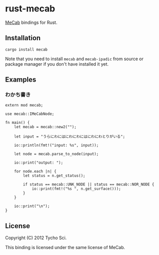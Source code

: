 rust-mecab
==========

[MeCab](http://mecab.sourceforge.net/) bindings for Rust.

Installation
------------

    cargo install mecab

Note that you need to install `mecab` and `mecab-ipadic` from
source or package manager if you don't have installed it yet.

Examples
--------

### わかち書き

    extern mod mecab;

    use mecab::IMeCabNode;

    fn main() {
        let mecab = mecab::new2("");

        let input = "うらにわにはにわにわにはにわにわとりがいる";

        io::println(fmt!("input: %s", input));

        let node = mecab.parse_to_node(input);

        io::print("output: ");

        for node.each |n| {
            let status = n.get_status();

            if status == mecab::UNK_NODE || status == mecab::NOR_NODE {
                io::print(fmt!("%s ", n.get_surface()));
            }
        }

        io::print("\n");
    }

License
-------

Copyright (C) 2012 Tycho Sci.

This binding is licensed under the same license of MeCab.
